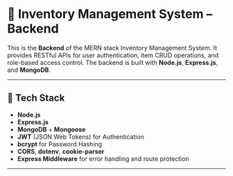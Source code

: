 # 🧰 Inventory Management System – Backend

This is the **Backend** of the MERN stack Inventory Management System. It provides RESTful APIs for user authentication, item CRUD operations, and role-based access control. The backend is built with **Node.js**, **Express.js**, and **MongoDB**.

---

## 🚀 Tech Stack

- **Node.js**
- **Express.js**
- **MongoDB** + **Mongoose**
- **JWT** (JSON Web Tokens) for Authentication
- **bcrypt** for Password Hashing
- **CORS**, **dotenv**, **cookie-parser**
- **Express Middleware** for error handling and route protection

---

